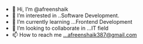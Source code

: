 - 👋 Hi, I’m @afreenshaik
- 👀 I’m interested in ..Software Development.
- 🌱 I’m currently learning ...Frontend Development
- 💞️ I’m looking to collaborate in ...IT field
- 📫 How to reach me ...afreenshaik387@gmail.com

<!---
afreenshaik387/afreenshaik387 is a ✨ special ✨ repository because its `README.md` (this file) appears on your GitHub profile.
You can click the Preview link to take a look at your changes.
--->
